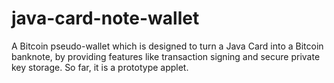 # java-card-note-wallet
A Bitcoin pseudo-wallet which is designed to turn a Java Card into a Bitcoin banknote, by providing features like transaction signing and secure private key storage. So far, it is a prototype applet.
